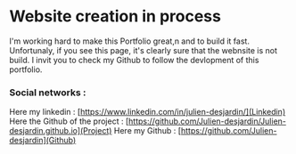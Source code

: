 # Website creation in process

I'm working hard to make this Portfolio great,n and to build it fast.
Unfortunaly, if you see this page, it's clearly sure that the webnsite is not build.
I invit you to check my Github to follow the devlopment of this portfolio.

### Social networks :

Here my linkedin : [https://www.linkedin.com/in/julien-desjardin/](Linkedin)
Here the Github of the project : [https://github.com/Julien-desjardin/Julien-desjardin.github.io](Project)
Here my Github : [https://github.com/Julien-desjardin](Github)